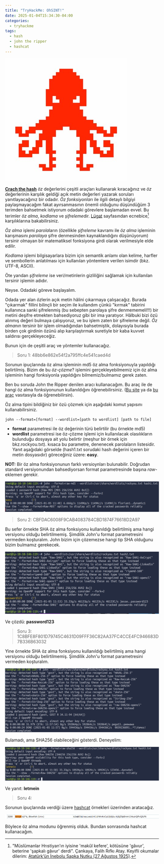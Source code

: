 ```yaml
---
title: "TryHackMe: OhSINT!"
date: 2025-01-04T15:34:30-04:00
categories:
  - tryhackme
tags:
  - hash
  - john the ripper
  - hashcat
---
```


![Hash cracking](/assets/tryhackme-cracking-hashes/cracking-hashes.jpeg)

**[Crach the hash](https://tryhackme.com/r/room/crackthehash)** *öz* değerlerini çeşitli araçları kullanarak kıracağınız ve *öz* değerlerinin karşılık geldiği açık metin değerleri yazarak soruları yanıtlayacağınız bir odadır. *Öz fonksiyonları* ile ilgili detaylı bilgiyi paylaşmayacağım fakat ayırsanmasının önemli olduğunu düşündüğüm 3 terimden bahsetmek istiyorum odadaki görevlere başlamadan evvel. Bu terimler *öz alma*, *kodlama* ve *şifreleme*dir. [Lügat](_posts\2025-01-04-lugat.md) sayfasından ecnebice[^1] karşılıklarına bakabilirsiniz. 

*Öz alma* işlemi *parola*ların (özellikle *şifreleme* kavramı ile *öz alma* işleminin karışmasını *parolaya* şifre denmesinden kaynaklandığını düşünüyorum) tersinir olmayan bir matematiksel fonksiyona girdi olarak verilmesiyle elde edilir.

*Kodlama* işlemi bilgisayarlara bizim için semantik anlamı olan kelime, harfler ve sembollerin anlatılması için kullanılan yöntemlere verilen isimdir (bkz. UTF-8, ASCII).

Öte yandan *şifreleme* ise veri/metinlerin gizliliğini sağlamak için kullanılan tersinir işlemin adıdır. 

Neyse. Odadaki göreve başlayalım.

 Odada yer alan *öz*lerin açık metin hâlini çıkarmaya çalışacağız. Burada "çıkarmak" fillini bilinçli bir seçim ile kullandım çünkü "kırmak" tabirini kullanınca sanki şifrelenmiş (bu sebepten parolaya şifre denmememeli!!!) bir metini deşifre etmekten bahsediyoruz gibi bir ima yaratıyor. Hâlbuki bizi özü alınmış değeri bulmaya çalışıyoruz, ve bu işlem zaten bir şifreleme değil. *Öz alma*nın tersinir bir işlem olmadığından bahsetmiştik, dolayısıyla burada birden çok girdinin özünü alıp karşılaştırmak suretiyle bir kaba kuvvet saldırısı gerçekleyeceğiz.

 Bunun için de çeşitli araç ve yöntemler kullanacağız.


> Soru 1: 48bb6e862e54f2a795ffc4e541caed4d

Sorunun ipuçlarında öz alma işleminin md5 öz alma fonksiyonuyla yapıldığı belirtilmiş. Bizim de bu *öz-çözme*? işlemini gerçekleyebilmemiz için öz alma işleminin hangi fonksiyonla yapıldığını bilmemiz/bulmamız gerek zaten.

Ben bu soruda John the Ripper denilen aracı kullanacağım. Bu araç ile de hangi öz alma fonksiyonunun kullanıldığını öğrenebilirsiniz. ([Bu site](https://hashes.com/en/decrypt/hash) ya da [bu araç](https://gitlab.com/kalilinux/packages/hash-identifier/-/tree/kali/master) vasıtasıyla da öğrenebilirsin).

Öz alma tipini bildiğiniz bir özü çözmek için aşağıdaki komut yapısını kullanabilirsiniz.

`john --format=[format] --wordlist=[path to wordlist] [path to file]`

* **format** parametresi ile öz değerinin türü belirtilir (bu örnekte md5)
* **wordlist** parametresi ise öz-çözme işlemi için kullanılacak olasılıkların bulunduğu dosyaya ait yolu belirtir (meşhur bir örnek için bkz.rockyou.txt). kısaca bu parametre, denenecek parolaların listesidir. Yanıt aşağıdaki görselde (hash1.txt sorudaki hash değerini içeren bir metin dosyasıdır) göreceğiniz üzere: **easy**.

**NOT:** Bir öz alma fonksiyonunun farklı versioynları bulunabilir. Doğrudan standard versiyonundan bahsediyorsan format parametresinde başına *raw-* eklemen gerekir. 

![Hash1](/assets/tryhackme-cracking-hashes/hash1.PNG)



> Soru 2: CBFDAC6008F9CAB4083784CBD1874F76618D2A97 

Bu sefer örnekte SHA öz alma fonksiyonu kullanıldığı belirtilmiş ama hangi versiyonu olduğu belirtilmemiş. Şimdilik John'u format parametresini vermeden koşturalım. John bizim için çözemezse hangi tip SHA olduğunu bizim bulmamız gerekecek.

![Hash2](/assets/tryhackme-cracking-hashes/hash2.PNG)

Ve çözdü: **password123**

> Soru 3: 1C8BFE8F801D79745C4631D09FFF36C82AA37FC4CCE4FC946683D7B336B63032

Yine örnekte SHA öz alma fonksiyonu kullanıldığı belirtilmiş ama hangi versiyonu olduğu belirtilmemiş. Şimdilik John'u format parametresini vermeden koşturalım. 

![Hash3a](/assets/tryhackme-cracking-hashes/hash3-a.PNG)

Bulamadı, ama SHA256 olabileceğini gösterdi. Deneyelim:

![Hash3b](/assets/tryhackme-cracking-hashes/hash3-b.PNG)

Ve yanıt: **letmein**

> Soru 4: 

Sorunun ipuçlarında verdiği üzere [hashcat](https://hashcat.net/wiki/doku.php?id=example_hashes) örnekleri üzerinden aratacağız.

![Hash4a](/assets/tryhackme-cracking-hashes/hash4-a.PNG)

Böylece öz alma modunu öğrenmiş olduk. Bundan sonrasında hashcat kullanacağım.

[^1]: "Müslümanlar Hrıstiyan'ın iyisine 'makûl kefere', kötüsüne 'gâvur', beterine 'şapkalı gâvur' derdi". Çankaya, Falih Rıfkı Atay. Keyifli okumalar dilerim: [Atatürk’ün İnebolu Şapka Nutku (27 Ağustos 1925)](https://isteataturk.com/g/icerik/Ataturkun-Inebolu-Sapka-Nutku-27081925/1610). 




